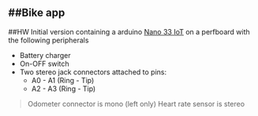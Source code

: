 ##Bike app
---
##HW
Initial version containing a arduino [Nano 33 IoT](https://docs.arduino.cc/hardware/nano-33-iot) on a perfboard with the following peripherals

* Battery charger
* On-OFF switch
* Two stereo jack connectors attached to pins:
	* A0 - A1 (Ring - Tip)
	* A2 - A3 (Ring - Tip)
> Odometer connector is mono (left only)
> Heart rate sensor is stereo

	
